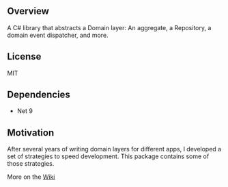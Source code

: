 ﻿## Overview
A C# library that abstracts a Domain layer: An aggregate, a Repository, a domain event dispatcher, and more.

## License
MIT

## Dependencies
- Net 9

## Motivation
After several years of writing domain layers for different apps, I developed a set of strategies to speed development. This package contains some of those strategies.

More on the [Wiki](https://github.com/juliocachaydev/domain.core/wiki)

